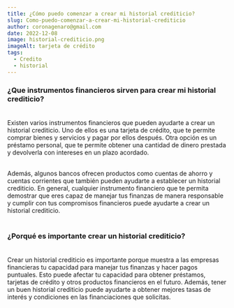 ```yaml
---
title: ¿Cómo puedo comenzar a crear mi historial crediticio?
slug: Como-puedo-comenzar-a-crear-mi-historial-crediticio
author: coronagenaro@gmail.com
date: 2022-12-08
image: historial-crediticio.png
imageAlt: tarjeta de crédito
tags:
  - Credito
  - historial
---
```

### **¿Que instrumentos financieros sirven para crear mi historial crediticio?**<br/><br/>

Existen varios instrumentos financieros que pueden ayudarte a crear un historial crediticio. Uno de ellos es una tarjeta de crédito, que te permite comprar bienes y servicios y pagar por ellos después. Otra opción es un préstamo personal, que te permite obtener una cantidad de dinero prestada y devolverla con intereses en un plazo acordado. <br/><br/>

Además, algunos bancos ofrecen productos como cuentas de ahorro y cuentas corrientes que también pueden ayudarte a establecer un historial crediticio. En general, cualquier instrumento financiero que te permita demostrar que eres capaz de manejar tus finanzas de manera responsable y cumplir con tus compromisos financieros puede ayudarte a crear un historial crediticio.<br/><br/>

### **¿Porqué es importante crear un historial crediticio?**<br/><br/>

Crear un historial crediticio es importante porque muestra a las empresas financieras tu capacidad para manejar tus finanzas y hacer pagos puntuales. Esto puede afectar tu capacidad para obtener préstamos, tarjetas de crédito y otros productos financieros en el futuro. Además, tener un buen historial crediticio puede ayudarte a obtener mejores tasas de interés y condiciones en las financiaciones que solicitas.<br/><br/>